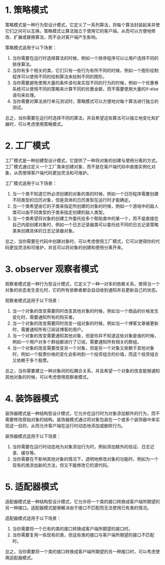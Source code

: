 # 1. 策略模式

策略模式是一种行为型设计模式，它定义了一系列算法，将每个算法封装起来并使它们之间可以互换。策略模式让算法独立于使用它的客户端，从而可以方便地修改、扩展或替换算法，而不会对客户端产生影响。

策略模式适用于以下场景：

1. 当你需要在运行时选择算法的时候，例如一个排序程序可以让用户选择不同的排序算法。
2. 当你有多个相关的类，它们只有一些行为有所不同的时候，例如一个图形绘制程序可以使用不同的绘制算法来绘制不同的图形。
3. 当你需要避免使用大量的条件语句来实现不同的行为的时候，例如一个优惠券系统可以使用不同的策略来计算不同的优惠金额，而不需要使用大量的if-else语句来处理。
4. 当你需要对算法进行单元测试时，策略模式可以方便地对每个算法进行独立的测试。

总之，当你需要在运行时选择不同的算法，并且希望这些算法可以独立地变化和扩展时，可以考虑使用策略模式。



# 2. 工厂模式

工厂模式是一种创建型设计模式，它提供了一种将对象的创建与使用分离的方式。工厂模式通过定义一个工厂类来创建对象，而不是在客户端代码中直接实例化对象，从而使得客户端代码更加灵活和可维护。

工厂模式适用于以下场景：

1. 当一个类不知道它所必须创建的对象的类的时候，例如一个日历程序需要创建不同类型的日历对象，但是具体的日历类型在运行时才能确定。
2. 当一个类希望由它的子类来指定所创建的对象的时候，例如一个游戏中的敌人类可以由不同类型的子类来指定创建的敌人类型。
3. 当一个类希望将对象的创建工作委托给多个帮助类中的某一个，而不是直接在自己内部创建对象时，例如一个日志记录器类可以委托给不同的日志记录策略类来创建具体的日志记录器对象。

总之，当你需要在代码中创建对象时，可以考虑使用工厂模式，它可以使得你的代码更加灵活和可维护，并且可以将对象的创建和使用分离开来。

# 3. observer 观察者模式

观察者模式是一种行为型设计模式，它定义了一种一对多的依赖关系，使得当一个对象的状态发生变化时，它的所有依赖者都会自动收到通知并且更新自己的状态。

观察者模式适用于以下场景：

1. 当一个对象的改变需要同时改变其他对象的时候，例如当一个商品的价格发生变化时，需要通知所有的购买者。
2. 当一个对象的改变需要同时改变一组对象的时候，例如当一个博客文章被更新时，需要通知所有订阅该博客的用户。
3. 当一个对象的改变需要通知其他对象，但是你并不知道这些对象是谁的时候，例如一个用户对多个群组都进行了订阅，需要通知所有相关的群组。
4. 当一个对象的改变需要改变另一个对象，但是另一个对象又依赖于其他对象时，例如一个股票价格的变化会影响到一个投资组合的价值，而这个投资组合又依赖于多个股票。

总之，当你需要建立一种对象间的松耦合关系，并且希望一个对象的改变能够通知其他对象的时候，可以考虑使用观察者模式。



# 4. 装饰器模式

装饰器模式是一种结构型设计模式，它允许在运行时为对象添加额外的行为，而不需要修改原始对象的结构。装饰器模式通过将对象包装在一个或多个装饰器中来实现这一目的，从而允许客户端在运行时动态地添加或删除行为。

装饰器模式适用于以下场景：

1. 当你需要在运行时动态地为对象添加行为时，例如添加额外的验证、日志记录、缓存等。
2. 当你需要在不影响其他对象的情况下，透明地修改对象的功能时，例如为一个现有的类添加新的方法，但又不能修改它的源代码。



# 5. 适配器模式

适配器模式是一种结构型设计模式，它允许将一个类的接口转换成客户端所期望的另一种接口。适配器模式能够解决由于接口不匹配而无法使用已有类的情况。

适配器模式适用于以下场景：

1. 当你需要将一个已有的类的接口转换成客户端所期望的接口时。
2. 当你需要复用一些现有的类，但这些类的接口与客户端所期望的接口不匹配时。

总之，当你需要将一个类的接口转换成客户端所期望的另一种接口时，可以考虑使用适配器模式。